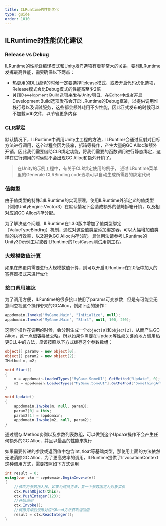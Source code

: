 ```yaml
---
title: ILRuntime的性能优化
type: guide
order: 1010
---
```


## ILRuntime的性能优化建议

### Release vs Debug
ILRuntime的性能跟编译模式和Unity发布选项有着非常大的关系，要想ILRuntime发挥最高性能，需要确保以下两点：

- 热更用的DLL编译的时候一定要选择Release模式，或者开启代码优化选项，Release模式会比Debug模式的性能高至少2倍
- 关闭Development Build选项来发布Unity项目。在Editor中或者开启Development Build选项发布会开启ILRuntime的Debug框架，以提供调用堆栈行号以及调试服务，这些都会额外耗用不少性能，因此正式发布的时候可以不加载pdb文件，以节省更多内存

### CLR绑定
默认情况下，ILRuntime中调用Unity主工程的方法，ILRuntime会通过反射对目标方法进行调用，这个过程会因为装箱，拆箱等操作，产生大量的GC Alloc和额外开销，因此我们需要借助CLR绑定功能，将我们需要的函数调用进行静态绑定，这样在进行调用的时候就不会出现GC Alloc和额外开销了。

>在Unity的示例工程中，有关于CLR绑定使用的例子，
通过ILRuntime菜单里的Generate CLRBinding code选项可以自动生成所需要的绑定代码

### 值类型

由于值类型的特殊和ILRuntime的实现原理，使用ILRuntime外部定义的值类型（例如UnityEngine.Vector3）在默认情况下会造成额外的装箱拆箱开销，以及相对应的GC Alloc内存分配。

为了解决这个问题，ILRuntime在1.3.0版中增加了值类型绑定（ValueTypeBinding）机制，通过对这些值类型添加绑定器，可以大幅增加值类型的执行效率，以及避免GC Alloc内存分配。具体用法请参考ILRuntime的Unity3D示例工程或者ILRuntime的TestCases测试用例工程。

### 大规模数值计算

如果在热更内需要进行大规模数值计算，则可以开启ILRuntime在2.0版中加入的[寄存器模式](https://ourpalm.github.io/ILRuntime/public/v1/guide/register-vm.html)来进行优化

### 接口调用建议
为了调用方便，ILRuntime的很多接口使用了params可变参数，但是有可能会无意间忽视这个操作带来的GCAlloc，例如下面的操作：
```csharp
appdomain.Invoke("MyGame.Main", "Initialize", null);
appdomain.Invoke("MyGame.Main", "Start", null, 100, 200);
```

这两个操作在调用的时候，会分别生成一个`object[0]`和`object[2]`，从而产生GC Alloc，这一点很容易被忽略。所以如果你需要在Update等性能关键的地方调用热更DLL中的方法，应该按照以下方式缓存这个参数数组：
```csharp
object[] param0 = new object[0];
object[] param2 = new object[2];
IMethod m, m2;

void Start()
{
    m = appdomain.LoadedTypes["MyGame.SomeUI"].GetMethod("Update", 0);
	m2 = appdomain.LoadedTypes["MyGame.SomeUI"].GetMethod("SomethingAfterUpdate", 2);
}

void Update()
{
    appdomain.Invoke(m, null, param0);
	param2[0] = this;
	param2[1] = appdomain;
	appdomain.Invoke(m2, null, param2);
}
```

通过缓存IMethod实例以及参数列表数组，可以做到这个Update操作不会产生任何额外的GC Alloc，并且以最高的性能来执行

如果需要传递的参数或返回值中包含int, float等基础类型，那使用上面的方法依然无法消除GC Alloc，为了更高效率的调用，ILRuntime提供了InvocationContext这种调用方式，需要按照如下方式调用
```csharp
int result = 0;
using(var ctx = appdomain.BeginInvoke(m))
{
    //依次将参数压入栈，如果为成员方法，第一个参数固定为对象实例
    ctx.PushObject(this);
	ctx.PushInteger(123);
	//开始调用
	ctx.Invoke();
	//调用完毕后使用对应的Read方法获取返回值
	result = ctx.ReadInteger();
}
```